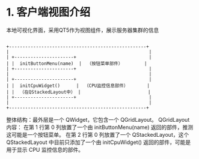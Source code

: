 # 1. 客户端视图介绍

本地可视化界面，采用QT5作为视图组件，展示服务器集群的信息


```shell

+---------------------------------------------------+
|                                                    |
| +----------------------+                           |
| |  initButtonMenu(name)  |  （按钮菜单部件）        |
| +----------------------+                           |
|                                                    |
| +----------------------+                           |
| |  initCpuWidget()      |  （CPU监控信息部件）       |
| |  （在QStackedLayout中） |                         |
| +----------------------+                           |
|                                                    |
+---------------------------------------------------+

```
整体结构：最外层是一个 QWidget，它包含一个 QGridLayout。
QGridLayout 内容：
在第 1 行第 0 列放置了一个由 initButtonMenu(name) 返回的部件，推测这可能是一个按钮菜单。
在第 2 行第 0 列放置了一个 QStackedLayout，这个 QStackedLayout 中目前只添加了一个由 initCpuWidget() 返回的部件，可能是用于显示 CPU 监控信息的部件。